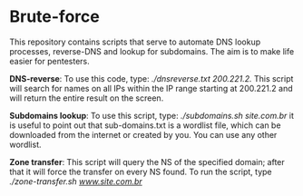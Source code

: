 # Brute-force
This repository contains scripts that serve to automate DNS lookup processes, reverse-DNS and lookup for subdomains. The aim is to make life easier for pentesters.

**DNS-reverse**: To use this code, type: _./dnsreverse.txt 200.221.2._
This script will search for names on all IPs within the IP range starting at 200.221.2 and will return the entire result on the screen.

**Subdomains lookup**: To use this script, type: _./subdomains.sh_ _site.com.br_
it is useful to point out that sub-domains.txt is a wordlist file, which can be downloaded from the internet or created by you. You can use any other wordlist.

**Zone transfer**: This script will query the NS of the specified domain; after that it will force the transfer on every NS found. To run the script, type _./zone-transfer.sh _www.site.com.br__

